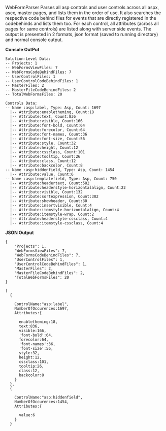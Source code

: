WebFormParser
Parses all asp controls and user controls across all aspx, ascx, master pages, and lists them in the order of use. It also searches the respective code behind files for events that are directly registered in the codebehinds and lists them too.
For each control, all attributes (across all pages for same controls) are listed along with server side events.
The output is presented in 2 formats, json format (saved to running directory) and normal console output.

**Console OutPut**

```
Solution-Level Data:
-- Projects: 1
-- WebFormsViewFiles: 7
-- WebFormsCodeBehindFiles: 7
-- UserControlFiles: 1
-- UserControlCodeBehindFiles: 1
-- MasterFiles: 2
-- MasterFileCodeBehindFiles: 2
-- TotalWebFormsFiles: 20

Controls Data:
-- Name :asp:label, Type: Asp, Count: 1697
  |-- Attribute:enabletheming, Count:18
  |-- Attribute:text, Count:836
  |-- Attribute:visible, Count:166
  |-- Attribute:font-bold, Count:64
  |-- Attribute:forecolor, Count:64
  |-- Attribute:font-names, Count:36
  |-- Attribute:font-size, Count:56
  |-- Attribute:style, Count:32
  |-- Attribute:height, Count:12
  |-- Attribute:cssclass, Count:101
  |-- Attribute:tooltip, Count:26
  |-- Attribute:class, Count:12
  |-- Attribute:backcolor, Count:8
-- Name :asp:hiddenfield, Type: Asp, Count: 1454
  |-- Attribute:value, Count:6
-- Name :asp:templatefield, Type: Asp, Count: 750
  |-- Attribute:headertext, Count:582
  |-- Attribute:headerstyle-horizontalalign, Count:22
  |-- Attribute:visible, Count:132
  |-- Attribute:sortexpression, Count:302
  |-- Attribute:showheader, Count:30
  |-- Attribute:insertvisible, Count:4
  |-- Attribute:itemstyle-horizontalalign, Count:4
  |-- Attribute:itemstyle-wrap, Count:2
  |-- Attribute:headerstyle-cssclass, Count:4
  |-- Attribute:itemstyle-cssclass, Count:4

```
**JSON Output**
```
{
    "Projects": 1,
    "WebFormsViewFiles": 7,
    "WebFormsCodeBehindFiles": 7,
    "UserControlFiles": 1,
    "UserControlCodeBehindFiles": 1,
    "MasterFiles": 2,
    "MasterFileCodeBehindFiles": 2,
    "TotalWebFormsFiles": 20
}

[
  {
 
    ControlName:"asp:label",
    NumberOfOccurences:1697,
    Attributes:{
 
      enabletheming:18,
      text:836,
      visible:166,
      'font-bold':64,
      forecolor:64,
      'font-names':36,
      'font-size':56,
      style:32,
      height:12,
      cssclass:101,
      tooltip:26,
      class:12,
      backcolor:8
    }
  },
  {
 
    ControlName:"asp:hiddenfield",
    NumberOfOccurences:1454,
    Attributes:{
 
      value:6
    }
  }
```
